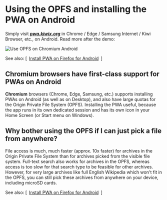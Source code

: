 # Using the OPFS and installing the PWA on Android

Simply visit **_[pwa.kiwix.org](https://pwa.kiwix.org)_** in Chrome / Edge / Samsung Internet / Kiwi Browser, etc., on Android. Read more after the demo:

![Use OPFS on Chromium Android](Demo-OPFS_Chrome_Android.gif)

See also: [&ensp;[Install PWA on Firefox for Android](Install-PWA_Firefox_Android.md)&ensp;]

## Chromium browsers have first-class support for PWAs on Android

**Chromium** browsers (Chrome, Edge, Samsung, etc.) supports installing PWAs on Android (as well as on Desktop), and also have large quotas
for the Origin Private File System (OPFS). Installing the PWA useful, because the app runs in its own dedicated session and has its own icon
in your Home Screen (or Start menu on Windows).

## Why bother using the OPFS if I can just pick a file from anywhere?

File access is much, much faster (approx. 10x faster) for archives in the Origin Private File System than for archives picked from the visible
file system. Full-text search also works for archives in the OPFS, whereas access is too slow for that search type to be feasible for other
archives. However, for very large archives like full English Wikipedia which won't fit in the OPFS, you can still pick these archives from
anywhere on your device, including microSD cards.

See also: [&ensp;[Install PWA on Firefox for Android](Install-PWA_Firefox_Android.md)&ensp;]
